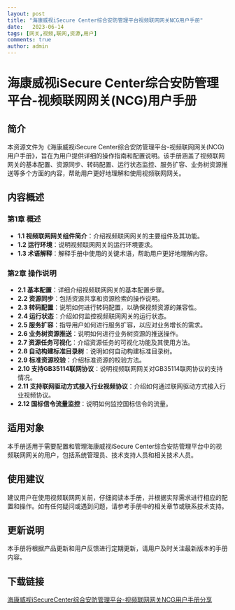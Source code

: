 ```yaml
---
layout: post
title: "海康威视iSecure Center综合安防管理平台视频联网网关NCG用户手册"
date:   2023-06-14
tags: [网关,视频,联网,资源,用户]
comments: true
author: admin
---
```

# 海康威视iSecure Center综合安防管理平台-视频联网网关(NCG)用户手册

## 简介

本资源文件为《海康威视iSecure Center综合安防管理平台-视频联网网关(NCG)用户手册》，旨在为用户提供详细的操作指南和配置说明。该手册涵盖了视频联网网关的基本配置、资源同步、转码配置、运行状态监控、服务扩容、业务树资源推送等多个方面的内容，帮助用户更好地理解和使用视频联网网关。

## 内容概述

### 第1章 概述
- **1.1 视频联网网关组件简介**：介绍视频联网网关的主要组件及其功能。
- **1.2 运行环境**：说明视频联网网关的运行环境要求。
- **1.3 术语解释**：解释手册中使用的关键术语，帮助用户更好地理解内容。

### 第2章 操作说明
- **2.1 基本配置**：详细介绍视频联网网关的基本配置步骤。
- **2.2 资源同步**：包括资源共享和资源检索的操作说明。
- **2.3 转码配置**：说明如何进行转码配置，以确保视频资源的兼容性。
- **2.4 运行状态**：介绍如何监控视频联网网关的运行状态。
- **2.5 服务扩容**：指导用户如何进行服务扩容，以应对业务增长的需求。
- **2.6 业务树资源推送**：说明如何进行业务树资源的推送操作。
- **2.7 资源任务可视化**：介绍资源任务的可视化功能及其使用方法。
- **2.8 自动构建标准目录树**：说明如何自动构建标准目录树。
- **2.9 标准资源校验**：介绍标准资源的校验方法。
- **2.10 支持GB35114联网协议**：说明视频联网网关对GB35114联网协议的支持情况。
- **2.11 支持联网驱动方式接入行业视频协议**：介绍如何通过联网驱动方式接入行业视频协议。
- **2.12 国标信令流量监控**：说明如何监控国标信令的流量。

## 适用对象

本手册适用于需要配置和管理海康威视iSecure Center综合安防管理平台中的视频联网网关的用户，包括系统管理员、技术支持人员和相关技术人员。

## 使用建议

建议用户在使用视频联网网关前，仔细阅读本手册，并根据实际需求进行相应的配置和操作。如有任何疑问或遇到问题，请参考手册中的相关章节或联系技术支持。

## 更新说明

本手册将根据产品更新和用户反馈进行定期更新，请用户及时关注最新版本的手册内容。

## 下载链接

[海康威视iSecureCenter综合安防管理平台-视频联网网关NCG用户手册分享](https://pan.quark.cn/s/fc443c7da3a0)